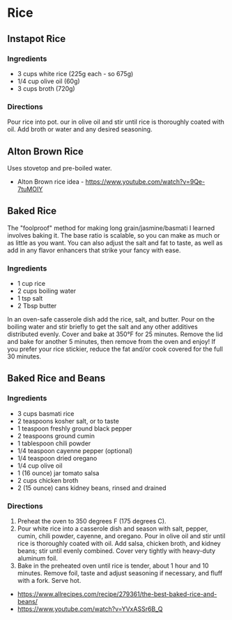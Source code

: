 # Rice

## Instapot Rice

### Ingredients
 - 3 cups white rice (225g each - so 675g)
 - 1/4 cup olive oil (60g)
 - 3 cups broth (720g)

### Directions
Pour rice into pot.  our in olive oil and stir until rice is  thoroughly coated with oil.  Add broth or water and any desired seasoning.

## Alton Brown Rice

Uses stovetop and pre-boiled water.

 - Alton Brown rice idea - https://www.youtube.com/watch?v=9Qe-7tuMOIY

## Baked Rice

The "foolproof" method for making long grain/jasmine/basmati I learned involves baking it.  The base ratio is scalable, so you can make as much or as little as you want.  You can also adjust the salt and fat to taste, as well as add in any flavor enhancers that strike your fancy with ease.

### Ingredients
- 1 cup rice
- 2 cups boiling water
- 1 tsp salt
- 2 Tbsp butter


In an oven-safe casserole dish add the rice, salt, and butter.  Pour on the boiling water and stir briefly to get the salt and any other additives distributed evenly.  Cover and bake at 350°F for 25 minutes.  Remove the lid and bake for another 5 minutes, then remove from the oven and enjoy!  If you prefer your rice stickier, reduce the fat and/or cook covered for the full 30 minutes.

## Baked Rice and Beans

### Ingredients
 - 3 cups basmati rice
 - 2 teaspoons kosher salt, or to taste
 - 1 teaspoon freshly ground black pepper
 - 2 teaspoons ground cumin
 - 1 tablespoon chili powder
 - 1/4 teaspoon cayenne pepper (optional)
 - 1/4 teaspoon dried oregano
 - 1/4 cup olive oil
 - 1 (16 ounce) jar tomato salsa
 - 2 cups chicken broth
 - 2 (15 ounce) cans kidney beans, rinsed and drained

### Directions
1. Preheat the oven to 350 degrees F (175 degrees C).
1. Pour white rice into a casserole dish and season with salt, pepper, cumin,  chili powder, cayenne, and oregano. Pour in olive oil and stir until rice is  thoroughly coated with oil. Add salsa, chicken broth, and kidney beans; stir  until evenly combined. Cover very tightly with heavy-duty aluminum foil.
1. Bake in the preheated oven until rice is tender, about 1 hour and 10 minutes. Remove foil, taste and adjust seasoning if necessary, and fluff with a fork. Serve hot.

- https://www.allrecipes.com/recipe/279361/the-best-baked-rice-and-beans/
- https://www.youtube.com/watch?v=YVxASSr6B_Q